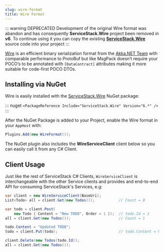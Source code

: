 ```yaml
---
slug: wire-format
title: Wire Format
---
```


::: warning DEPRECATED
Development of the original Wire format was abandon and has consequently **ServiceStack.Wire** project been removed in **v6**.
To continue using it you can copy the existing **[ServiceStack.Wire](https://github.com/ServiceStack/ServiceStack/tree/fx45/src/ServiceStack.Wire)** source code into your project
:::

[Wire](https://github.com/akkadotnet/Wire) is an efficient binary serialization format from the 
[Akka.NET Team](http://getakka.net) with comparable performance to ProtoBuf but like MsgPack doesn’t 
require your POCO’s to be annotated with `[DataContract]` attributes making it more suitable for 
code-first POCO DTOs.

## Installing via NuGet

Wire is easily installed with the [ServiceStack.Wire](https://nuget.org/packages/ServiceStack.Wire) NuGet package:

::: nuget 
`<PackageReference Include="ServiceStack.Wire" Version="6.*" />`
:::

After the NuGet Package is added to your Project, enable the Wire format in your `AppHost` with:

```cs
Plugins.Add(new WireFormat());
```

The NuGet plugin also includes the **WireServiceClient** client below so you can 
easily call it from any C# Client.

## Client Usage

Just like the rest of ServiceStack C# Clients, `WireServiceClient` is interchangeable with the other 
Service clients and provides and end-to-end API for consuming ServiceStack's Services, e.g:

```csharp
var client = new WireServiceClient(BaseUri);
List<Todo> all = client.Get(new Todos());           // Count = 0

var todo = client.Post(
    new Todo { Content = "New TODO", Order = 1 });  // todo.Id = 1
all = client.Get(new Todos());                      // Count = 1

todo.Content = "Updated TODO";
todo = client.Put(todo);                            // todo.Content = Updated TODO

client.Delete(new Todos(todo.Id));
all = client.Get(new Todos());   
```
